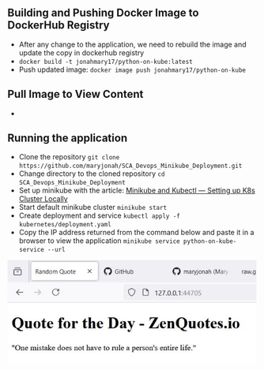 ## Building and Pushing Docker Image to DockerHub Registry
- After any change to the application, we need to rebuild the image and update the copy in dockerhub registry
- `docker build -t jonahmary17/python-on-kube:latest`
- Push updated image: `docker image push jonahmary17/python-on-kube`

## Pull Image to View Content
- 


## Running the application
- Clone the repository
`git clone https://github.com/maryjonah/SCA_Devops_Minikube_Deployment.git`
- Change directory to the cloned repository
`cd SCA_Devops_Minikube_Deployment`
- Set up minikube with the article: [Minikube and Kubectl — Setting up K8s Cluster Locally](https://praveendandu24.medium.com/kubernetes-tutorial-for-beginners-mastering-the-basics-in-1-hour-332db7b5916b)
- Start default minikube cluster
`minikube start`
- Create deployment and service 
`kubectl apply -f kubernetes/deployment.yaml`
- Copy the IP address returned from the command below and paste it in a browser to view the application
`minikube service python-on-kube-service --url`

![Screenshot of Random Quotes Image of the Day displayed in a browser.](https://github.com/maryjonah/SCA_Devops_Minikube_Deployment/blob/main/app/static/minikube_random_quotes_home_page.JPG)
